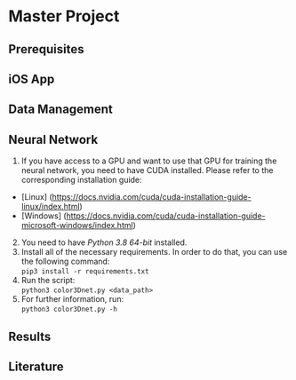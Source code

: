 # Master Project
## Prerequisites
## iOS App
## Data Management
## Neural Network
1. If you have access to a GPU and want to use that GPU for training the neural network, you need to have CUDA installed. Please refer to the corresponding installation guide:  
  * [Linux] (https://docs.nvidia.com/cuda/cuda-installation-guide-linux/index.html)
  * [Windows] (https://docs.nvidia.com/cuda/cuda-installation-guide-microsoft-windows/index.html)
2. You need to have *Python 3.8 64-bit* installed.
3. Install all of the necessary requirements. In order to do that, you can use the following command:  
```pip3 install -r requirements.txt```
4. Run the script:  
```python3 color3Dnet.py <data_path>```
5. For further information, run:  
```python3 color3Dnet.py -h```
## Results
## Literature
